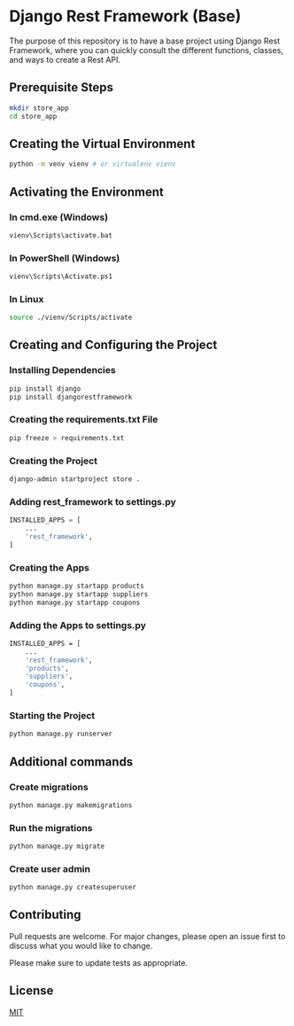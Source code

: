 # Django Rest Framework (Base)

The purpose of this repository is to have a base project using Django Rest Framework, where you can quickly consult the different functions, classes, and ways to create a Rest API.

## Prerequisite Steps
```bash
mkdir store_app
cd store_app
```

## Creating the Virtual Environment
```bash
python -m venv vienv # or virtualenv vienv
```

## Activating the Environment
### In cmd.exe (Windows)
```bash
vienv\Scripts\activate.bat
```
### In PowerShell (Windows)
```bash
vienv\Scripts\Activate.ps1
```
### In Linux
```bash
source ./vienv/Scripts/activate
```

## Creating and Configuring the Project
### Installing Dependencies
```bash
pip install django
pip install djangorestframework
```

### Creating the requirements.txt File
```bash
pip freeze > requirements.txt
```

### Creating the Project
```bash
django-admin startproject store .
```

### Adding rest_framework to settings.py
```python
INSTALLED_APPS = [
    ...
    'rest_framework',
]
```

### Creating the Apps
```bash
python manage.py startapp products
python manage.py startapp suppliers
python manage.py startapp coupons
```

### Adding the Apps to settings.py
```bash
INSTALLED_APPS = [
    ...
    'rest_framework',
    'products',
    'suppliers',
    'coupons',
]
```
### Starting the Project
```bash
python manage.py runserver
```

## Additional commands
### Create migrations
```bash
python manage.py makemigrations
```

### Run the migrations
```bash
python manage.py migrate
```

### Create user admin
```bash
python manage.py createsuperuser
```

## Contributing

Pull requests are welcome. For major changes, please open an issue first
to discuss what you would like to change.

Please make sure to update tests as appropriate.

## License

[MIT](https://choosealicense.com/licenses/mit/)